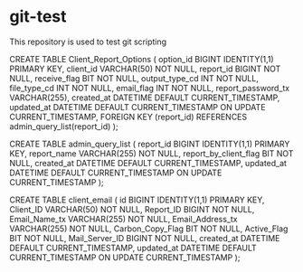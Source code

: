 # git-test
This repository is used to test git scripting


CREATE TABLE Client_Report_Options (
    option_id BIGINT IDENTITY(1,1) PRIMARY KEY,
    client_id VARCHAR(50) NOT NULL,
    report_id BIGINT NOT NULL,
    receive_flag BIT NOT NULL,
    output_type_cd INT NOT NULL,
    file_type_cd INT NOT NULL,
    email_flag INT NOT NULL,
    report_password_tx VARCHAR(255),
    created_at DATETIME DEFAULT CURRENT_TIMESTAMP,
    updated_at DATETIME DEFAULT CURRENT_TIMESTAMP ON UPDATE CURRENT_TIMESTAMP,
    FOREIGN KEY (report_id) REFERENCES admin_query_list(report_id)
);



CREATE TABLE admin_query_list (
    report_id BIGINT IDENTITY(1,1) PRIMARY KEY,
    report_name VARCHAR(255) NOT NULL,
    report_by_client_flag BIT NOT NULL,
    created_at DATETIME DEFAULT CURRENT_TIMESTAMP,
    updated_at DATETIME DEFAULT CURRENT_TIMESTAMP ON UPDATE CURRENT_TIMESTAMP
);


CREATE TABLE client_email (
    id BIGINT IDENTITY(1,1) PRIMARY KEY,
    Client_ID VARCHAR(50) NOT NULL,
    Report_ID BIGINT NOT NULL,
    Email_Name_tx VARCHAR(255) NOT NULL,
    Email_Address_tx VARCHAR(255) NOT NULL,
    Carbon_Copy_Flag BIT NOT NULL,
    Active_Flag BIT NOT NULL,
    Mail_Server_ID BIGINT NOT NULL,
    created_at DATETIME DEFAULT CURRENT_TIMESTAMP,
    updated_at DATETIME DEFAULT CURRENT_TIMESTAMP ON UPDATE CURRENT_TIMESTAMP
);
 






